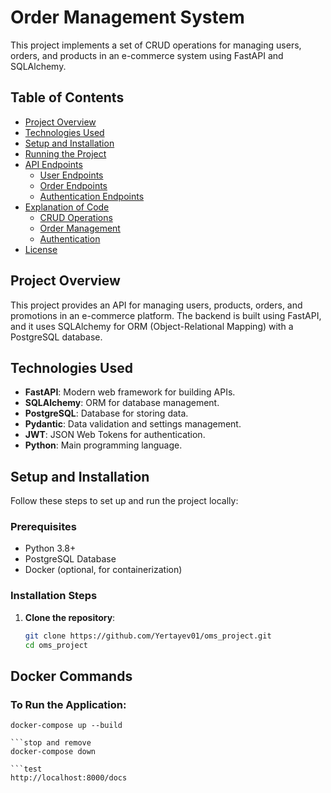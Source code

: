 # Order Management System

This project implements a set of CRUD operations for managing users, orders, and products in an e-commerce system using FastAPI and SQLAlchemy.

## Table of Contents
- [Project Overview](#project-overview)
- [Technologies Used](#technologies-used)
- [Setup and Installation](#setup-and-installation)
- [Running the Project](#running-the-project)
- [API Endpoints](#api-endpoints)
  - [User Endpoints](#user-endpoints)
  - [Order Endpoints](#order-endpoints)
  - [Authentication Endpoints](#authentication-endpoints)
- [Explanation of Code](#explanation-of-code)
  - [CRUD Operations](#crud-operations)
  - [Order Management](#order-management)
  - [Authentication](#authentication)
- [License](#license)

## Project Overview

This project provides an API for managing users, products, orders, and promotions in an e-commerce platform. The backend is built using FastAPI, and it uses SQLAlchemy for ORM (Object-Relational Mapping) with a PostgreSQL database.

## Technologies Used
- **FastAPI**: Modern web framework for building APIs.
- **SQLAlchemy**: ORM for database management.
- **PostgreSQL**: Database for storing data.
- **Pydantic**: Data validation and settings management.
- **JWT**: JSON Web Tokens for authentication.
- **Python**: Main programming language.

## Setup and Installation

Follow these steps to set up and run the project locally:

### Prerequisites
- Python 3.8+
- PostgreSQL Database
- Docker (optional, for containerization)

### Installation Steps

1. **Clone the repository**:
   ```bash
   git clone https://github.com/Yertayev01/oms_project.git
   cd oms_project

## Docker Commands

### To Run the Application:
```start
docker-compose up --build

```stop and remove
docker-compose down

```test
http://localhost:8000/docs



